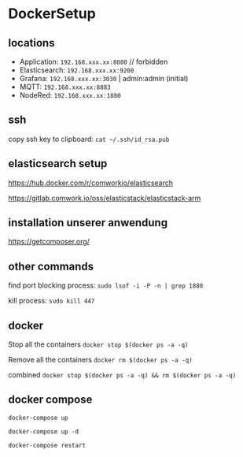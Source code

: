 # DockerSetup

## locations
- Application: `192.168.xxx.xx:8080` // forbidden
- Elasticsearch: `192.168.xxx.xx:9200`
- Grafana: `192.168.xxx.xx:3030` | admin:admin (initial)
- MQTT: `192.168.xxx.xx:8883`
- NodeRed: `192.168.xxx.xx:1880`

## ssh
copy ssh key to clipboard: `cat ~/.ssh/id_rsa.pub`


## elasticsearch setup

https://hub.docker.com/r/comworkio/elasticsearch

https://gitlab.comwork.io/oss/elasticstack/elasticstack-arm

## installation unserer anwendung
https://getcomposer.org/


## other commands
find port blocking process: `sudo lsof -i -P -n | grep 1880`

kill process: `sudo kill 447`

## docker
Stop all the containers
`docker stop $(docker ps -a -q)`

Remove all the containers
`docker rm $(docker ps -a -q)`

combined
`docker stop $(docker ps -a -q) && rm $(docker ps -a -q)`


## docker compose

`docker-compose up`

`docker-compose up -d`

`docker-compose restart`
